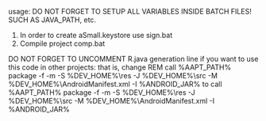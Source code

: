 usage:
DO NOT FORGET TO SETUP ALL VARIABLES INSIDE BATCH FILES! SUCH AS JAVA_PATH, etc.

1. In order to create aSmall.keystore use sign.bat
2. Compile project comp.bat

DO NOT FORGET TO UNCOMMENT R.java generation line if you want to use this code in other projects:
 that is, change
REM call %AAPT_PATH% package -f -m -S %DEV_HOME%\res -J %DEV_HOME%\src -M %DEV_HOME%\AndroidManifest.xml -I %ANDROID_JAR%
 to 
call %AAPT_PATH% package -f -m -S %DEV_HOME%\res -J %DEV_HOME%\src -M %DEV_HOME%\AndroidManifest.xml -I %ANDROID_JAR%